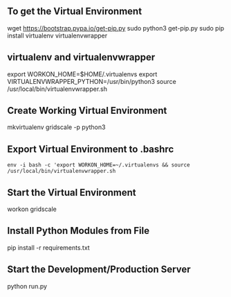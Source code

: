 
## To get the Virtual Environment
wget https://bootstrap.pypa.io/get-pip.py
sudo python3 get-pip.py
sudo pip install virtualenv virtualenvwrapper

## virtualenv and virtualenvwrapper
export WORKON_HOME=$HOME/.virtualenvs
export VIRTUALENVWRAPPER_PYTHON=/usr/bin/python3
source /usr/local/bin/virtualenvwrapper.sh

## Create Working Virtual Environment
mkvirtualenv gridscale -p python3

## Export Virtual Environment to .bashrc
`env -i bash -c 'export WORKON_HOME=~/.virtualenvs && source /usr/local/bin/virtualenvwrapper.sh`

## Start the Virtual Environment
workon gridscale

## Install Python Modules from File
pip install -r requirements.txt

## Start the Development/Production Server
python run.py
